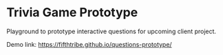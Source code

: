 # Trivia Game Prototype
Playground to prototype interactive questions for upcoming client project.

Demo link: https://fifthtribe.github.io/questions-prototype/
